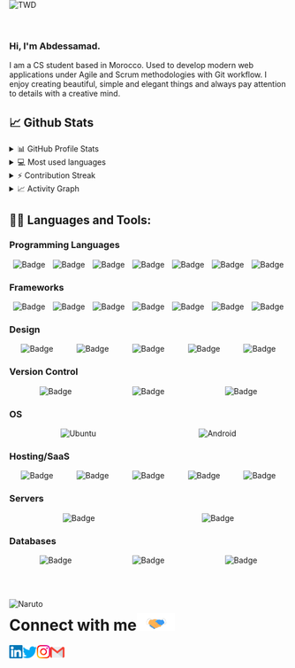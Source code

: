 ### Hi, I'm Abdessamad.

I am a CS student based in Morocco. Used to develop modern web applications under Agile and Scrum methodologies with Git workflow. I enjoy creating beautiful, simple and elegant things and always pay attention to details with a creative mind.

## 📈 Github Stats


<details>
  <summary>📊 GitHub Profile Stats</summary>
  <br>
  <img alt="B3ns44d's Github Stats" src="https://github-readme-stats.vercel.app/api?username=B3ns44d&count_private=true&show_icons=true&theme=tokyonight" />
  
</details>
<details> 
  <summary>💻 Most used languages</summary>
  <br/>
  <img alt="B3ns44d's Top Languages" src="https://github-readme-stats.vercel.app/api/top-langs/?username=B3ns44d&theme=tokyonight" />
</details>
<details> 
  <summary>⚡ Contribution Streak</summary>
  <br/>
  <img alt="B3ns44d's Contribution Streak" src="https://github-readme-streak-stats.herokuapp.com/?user=b3ns44d&theme=tokyonight" />
  <br/>
</details>
<details> 
  <summary>📈 Activity Graph</summary>
  <br/>
  <img src="https://activity-graph.herokuapp.com/graph?username=B3ns44d&theme=github" alt="B3ns44d's github activity graph"/>
</details>

## 👨‍💻 Languages and Tools:

### Programming Languages
<div style="display: flex;justify-content: space-around;">
<img alt="Badge" src="https://img.shields.io/badge/python%20-%2314354C.svg?&style=for-the-badge&logo=python&logoColor=white"/>
<img alt="Badge" src="https://img.shields.io/badge/javascript%20-%23323330.svg?&style=for-the-badge&logo=javascript&logoColor=%23F7DF1E"/>
<img alt="Badge" src="https://img.shields.io/badge/lua-%232C2D72.svg?&style=for-the-badge&logo=lua&logoColor=white"/>
<img alt="Badge" src="https://img.shields.io/badge/node.js%20-%2343853D.svg?&style=for-the-badge&logo=node.js&logoColor=white"/>
<img alt="Badge" src="https://img.shields.io/badge/shell_script%20-%23121011.svg?&style=for-the-badge&logo=gnu-bash&logoColor=white"/>
<img alt="Badge" src="https://img.shields.io/badge/html5%20-%23E34F26.svg?&style=for-the-badge&logo=html5&logoColor=white"/>
<img alt="Badge" src="https://img.shields.io/badge/css3%20-%231572B6.svg?&style=for-the-badge&logo=css3&logoColor=white"/>
</div>


### Frameworks
<div style="display: flex;justify-content: space-around;">
<img alt="Badge" src="https://img.shields.io/badge/django%20-%23092E20.svg?&style=for-the-badge&logo=django&logoColor=white"/>
<img alt="Badge" src="https://img.shields.io/badge/jquery%20-%230769AD.svg?&style=for-the-badge&logo=jquery&logoColor=white"/>
<img alt="Badge" src="https://img.shields.io/badge/material%20ui%20-%230081CB.svg?&style=for-the-badge&logo=material-ui&logoColor=white"/>
<img alt="Badge" src="https://img.shields.io/badge/bootstrap%20-%23563D7C.svg?&style=for-the-badge&logo=bootstrap&logoColor=white"/>
<img alt="Badge" src="https://img.shields.io/badge/tailwindcss%20-%2338B2AC.svg?&style=for-the-badge&logo=tailwind-css&logoColor=white"/>
<img alt="Badge" src="https://img.shields.io/badge/react%20-%2320232a.svg?&style=for-the-badge&logo=react&logoColor=%2361DAFB"/>
<img alt="Badge" src="https://img.shields.io/badge/express.js%20-%23404d59.svg?&style=for-the-badge"/>
</div>

### Design
<div style="display: flex;justify-content: space-around;">
<img alt="Badge" src="https://img.shields.io/badge/adobe%20xd%20-%23FF26BE.svg?&style=for-the-badge&logo=adobe%20xd&logoColor=white"/>
<img alt="Badge" src="https://img.shields.io/badge/adobe%20photoshop%20-%2331A8FF.svg?&style=for-the-badge&logo=adobe%20photoshop&logoColor=white"/>
<img alt="Badge" src="https://img.shields.io/badge/adobe%20illustrator%20-%23FF9A00.svg?&style=for-the-badge&logo=adobe%20illustrator&logoColor=white"/>
<img alt="Badge" src="https://img.shields.io/badge/figma%20-%23F24E1E.svg?&style=for-the-badge&logo=figma&logoColor=white"/>
<img alt="Badge" src="https://img.shields.io/badge/blender%20-%23F5792A.svg?&style=for-the-badge&logo=blender&logoColor=white"/>
</div>

### Version Control
<div style="display: flex;justify-content: space-around;">

<img alt="Badge" src="https://img.shields.io/badge/git%20-%23F05033.svg?&style=for-the-badge&logo=git&logoColor=white"/>
<img alt="Badge" src="https://img.shields.io/badge/github%20-%23121011.svg?&style=for-the-badge&logo=github&logoColor=white"/>
<img alt="Badge" src="https://img.shields.io/badge/gitlab%20-%23181717.svg?&style=for-the-badge&logo=gitlab&logoColor=white"/>
</div>

### OS
<div style="display: flex;justify-content: space-around;">
  <img alt="Ubuntu" src="https://img.shields.io/badge/Ubuntu-E95420?style=for-the-badge&logo=ubuntu&logoColor=white" />
  <img alt="Android" src="https://img.shields.io/badge/Android-3DDC84?style=for-the-badge&logo=android&logoColor=white" />
 
</div>
 
  <img src="https://i.chzbgr.com/full/8358455040/h75DDBE50/escaping-from-terminus" alt="TWD" style="position: absolute; float: right; top:0px;" width="300px">


### Hosting/SaaS
<div style="display: flex;justify-content: space-around;">

<img alt="Badge" src="https://img.shields.io/badge/Google%20Cloud%20-%234285F4.svg?&style=for-the-badge&logo=google-cloud&logoColor=white"/>
<img alt="Badge" src="https://img.shields.io/badge/azure%20-%230072C6.svg?&style=for-the-badge&logo=azure-devops&logoColor=white"/>
<img alt="Badge" src="https://img.shields.io/badge/heroku%20-%23430098.svg?&style=for-the-badge&logo=heroku&logoColor=white"/>
<img alt="Badge" src="https://img.shields.io/badge/vercel%20-%23000000.svg?&style=for-the-badge&logo=vercel&logoColor=white"/>
<img alt="Badge" src="https://img.shields.io/badge/firebase%20-%23039BE5.svg?&style=for-the-badge&logo=firebase"/>
</div>

### Servers
<div style="display: flex;justify-content: space-around;">

<img alt="Badge" src="https://img.shields.io/badge/apache%20-%23D42029.svg?&style=for-the-badge&logo=apache&logoColor=white"/>
<img alt="Badge" src="https://img.shields.io/badge/nginx%20-%23009639.svg?&style=for-the-badge&logo=nginx&logoColor=white"/>
</div>

### Databases
<div style="display: flex;justify-content: space-around;">

<img alt="Badge" src="https://img.shields.io/badge/mysql-%2300f.svg?&style=for-the-badge&logo=mysql&logoColor=white"/>
<img alt="Badge" src ="https://img.shields.io/badge/MongoDB-%234ea94b.svg?&style=for-the-badge&logo=mongodb&logoColor=white"/>
<img alt="Badge" src ="https://img.shields.io/badge/sqlite-%2307405e.svg?&style=for-the-badge&logo=sqlite&logoColor=white"/>
</div>




<br><br>

<img src="https://raw.githubusercontent.com/B3ns44d/B3ns44d/master/Assets/Anime_snaps/2.gif" alt="Naruto" style="float: left;" width="800px">

# Connect with me<img src="https://raw.githubusercontent.com/B3ns44d/B3ns44d/master/Assets/Handshake.gif" height="32px">

  <a href="https://www.linkedin.com/in/b3ns44d/">
    <img align="left" alt="Abdessamad Bensaad | Linkedin" width="24px" src="https://raw.githubusercontent.com/B3ns44d/B3ns44d/master/Assets/Linkedin.svg" />
  </a> &nbsp;&nbsp;
  <a href="https://twitter.com/b3ns44d">
    <img align="left" alt="Abdessamad Bensaad | Twitter" width="26px" src="https://raw.githubusercontent.com/B3ns44d/B3ns44d/master/Assets/Twitter.svg" />
  </a> &nbsp;&nbsp;
  <a href="https://www.instagram.com/b3ns44d/">
    <img align="left" alt="Abdessamad Bensaad | Instagram" width="24px" src="https://raw.githubusercontent.com/B3ns44d/B3ns44d/master/Assets/Instagram.svg" />
  </a> &nbsp;&nbsp;
  <a href="mailto:abdsamad23bnsaad@gmail.com">
    <img align="left" alt="Abdessamad Bensaad | Gmail" width="26px" src="https://raw.githubusercontent.com/B3ns44d/B3ns44d/master/Assets/Gmail.svg" />
  </a>

<br><br>
<br>
